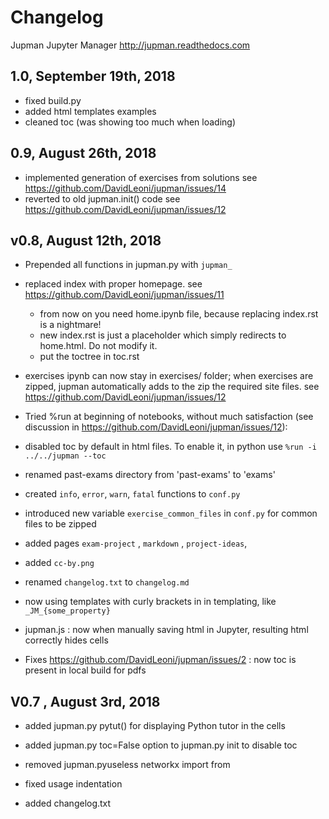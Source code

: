 
# Changelog

Jupman Jupyter Manager  http://jupman.readthedocs.com


## 1.0, September 19th, 2018

- fixed build.py
- added html templates examples
- cleaned toc (was showing too much when loading)


## 0.9, August 26th, 2018

- implemented generation of exercises from solutions
  see https://github.com/DavidLeoni/jupman/issues/14
- reverted to old jupman.init() code
  see https://github.com/DavidLeoni/jupman/issues/12

## v0.8, August 12th, 2018

- Prepended all functions in jupman.py with `jupman_`

- replaced index with proper homepage. 
  see https://github.com/DavidLeoni/jupman/issues/11
  
  - from now on you need home.ipynb file, because replacing index.rst is a nightmare! 
  - new index.rst is just a placeholder which simply redirects to home.html. Do not modify it.
  - put the toctree in toc.rst
  
- exercises ipynb can now stay in exercises/ folder; when exercises are zipped,
  jupman automatically adds to the zip the required site files. 
  see https://github.com/DavidLeoni/jupman/issues/12
  
- Tried %run at beginning of notebooks, without much satisfaction
  (see discussion in https://github.com/DavidLeoni/jupman/issues/12): 
  
- disabled toc by default in html files. To enable it, in python use `%run -i ../../jupman --toc`
- renamed past-exams directory from 'past-exams' to 'exams'
- created `info`, `error`, `warn`, `fatal` functions to `conf.py`
- introduced new variable `exercise_common_files` in `conf.py` for common files to be zipped
- added pages `exam-project` , `markdown` , `project-ideas`, 
- added `cc-by.png`
- renamed `changelog.txt` to `changelog.md`
- now using templates with curly brackets in in templating, like `_JM_{some_property}`
- jupman.js : now when manually saving html in Jupyter, resulting html correctly hides cells
- Fixes https://github.com/DavidLeoni/jupman/issues/2 : 
  now toc is present in local build for pdfs 

## V0.7 , August 3rd, 2018

- added jupman.py pytut() for displaying Python tutor in the cells
- added  jupman.py toc=False option to jupman.py init to disable toc
- removed  jupman.pyuseless networkx import from 

- fixed usage indentation
- added changelog.txt

